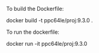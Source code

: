 To build the Dockerfile:

docker build -t ppc64le/proj:9.3.0 .

To run the dockerfile:

docker run -it ppc64le/proj:9.3.0

